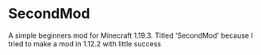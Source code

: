# SecondMod
A simple beginners mod for Minecraft 1.19.3. 
Titled 'SecondMod' because I tried to make a mod in 1.12.2 with little success

